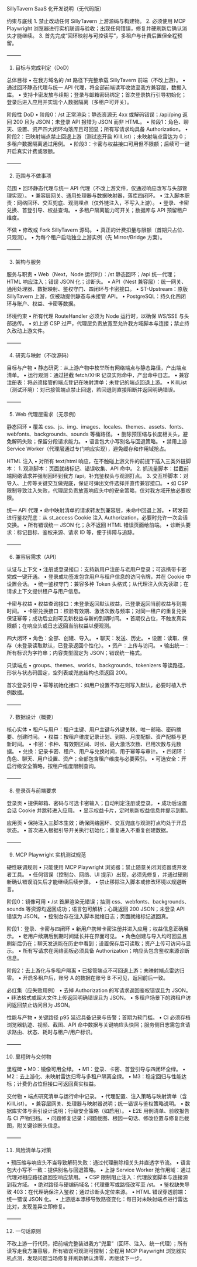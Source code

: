 SillyTavern SaaS 化开发说明（无代码版）

约束与底线
	1.	禁止改动任何 SillyTavern 上游源码与构建物。
	2.	必须使用 MCP Playwright 浏览器进行实机联调与验收；出现任何错误，修复并硬刷新后确认消失才能继续。
	3.	首先完成“回环映射与可控读写”，多租户与计费后置但全程预留。

⸻

1. 目标与完成判定（DoD）

总体目标
• 在我方域名的 /st 路径下完整承载 SillyTavern 前端（不改上游）。
• 通过回环静态代理与统一 API 代理，将全部前端读写收敛至我方兼容层，数据入库。
• 支持卡密发放与续期；登录与邮箱密码绑定；首次登录执行引导初始化；登录后进入应用并实现个人数据隔离（多租户可开关）。

阶段性 DoD
• 阶段0：/st 正常渲染；静态资源无 4xx 或解码错误；/api/ping 返回 200 且为 JSON；未登录 API 报错为 JSON 而非 HTML。
• 阶段1：角色、聊天、设置、资产四大闭环均落库且可回显；所有写请求均具备 Authorization。
• 阶段2：已映射端点禁止回退上游（测试态开启 KillList）；未映射端点雷达为 0；多租户数据隔离通过用例。
• 阶段3：卡密与权益接口可用但不限额；后续可一键开启真实计费或限额。

⸻

2. 范围与不做事项

范围
• 回环静态代理与统一 API 代理（不改上游文件，仅通过响应改写与头部管理实现）。
• 兼容层网关、通用处理器与数据映射器，落库四闭环。
• 注入脚本职责：网络回环、交互兜底、观测埋点（仅外链注入，不写入上游）。
• 登录、卡密兑换、首登引导、权益查询。
• 多租户隔离能力可开关；数据库与 API 预留租户维度。

不做
• 修改或 Fork SillyTavern 源码。
• 真正的计费扣量与限额（首期只占位、只观测）。
• 为每个租户启动独立上游实例（先 Mirror/Bridge 方案）。

⸻

3. 架构与服务

服务与职责
• Web（Next，Node 运行时）：/st 静态回环；/api 统一代理；HTML 响应注入；错误 JSON 化；诊断头。
• API（Nest 兼容层）：统一网关、通用处理器、数据映射、鉴权守门、四闭环与卡密接口。
• ST-Upstream：原版 SillyTavern 上游，仅被动提供静态与未接管 API。
• PostgreSQL：持久化四闭环与账户、权益、卡密等数据。

环境约束
• 所有代理 RouteHandler 必须为 Node 运行时，以确保 WS/SSE 与头部透传。
• 如上游 CSP 过严，代理层负责放宽至允许我方域脚本与连接；禁止持久改动上游文件。

⸻

4. 研究与映射（不改源码）

目标与产物
• 静态研究：从上游产物中枚举所有网络端点与静态路径，产出端点清单。
• 运行观测：通过拦截 fetch/XHR 记录实际命中，产出命中日志。
• 兼容注册表：将必须接管的端点登记在映射清单；未登记的端点回退上游。
• KillList（测试环境）：对已接管端点禁止回退，若回退则直接阻断并返回明确错误。

⸻

5. Web 代理层需求（无示例）

静态回环
• 覆盖 css、js、img、images、locales、themes、assets、fonts、webfonts、backgrounds、sounds 等桶路径。
• 删除预压缩与长度相关头，避免解码失败；保留分段请求能力。
• 语言包大小写别名与回退策略。
• 禁用上游 Service Worker（代理层通过专门响应实现），避免缓存和作用域抢占。

HTML 注入
• 对所有 text/html 响应，在不触碰上游文件的前提下插入三类外链脚本：
	1.	观测脚本：页面就绪标记、错误收集、API 命中。
	2.	抓流量脚本：拦截前端网络请求并强制回环到我方 /api，补充鉴权头与观测打点。
	3.	交互桥脚本：对导入、上传等关键交互做兜底，保证可弹出文件选择并直传兼容接口。
• 如 CSP 限制导致注入失败，代理层负责放宽响应头中的安全策略，仅对我方域开放必要权限。

统一 API 代理
• 命中映射清单的请求转发到兼容层，未命中回退上游。
• 转发前进行鉴权兜底：从 st_access Cookie 注入 Authorization，必要时允许一次会话交换。
• 所有错误统一 JSON 化；永不返回 HTML 错误页面给前端。
• 诊断头要求：标记目标、鉴权来源、请求 ID 等，便于排障与追踪。

⸻

6. 兼容层需求（API）

认证与上下文
• 注册或登录接口：支持新用户注册与老用户登录；可选携带卡密完成一键开通。
• 登录成功签发包含用户与租户信息的访问令牌，并在 Cookie 中设置会话。
• 统一鉴权守门：兼容多种 Token 头格式；从代理注入优先读取；在请求上下文提供租户与用户信息。

卡密与权益
• 权益查询接口：未登录返回默认权益，已登录返回当前权益与到期时间。
• 卡密兑换接口：校验有效期、激活次数与频率；对同一租户的重复兑换保证幂等；成功后立刻可见新权益与新的到期时间。
• 首期仅占位，不触发真实限额；在响应头或日志返回当前权益以便观测。

四大闭环
• 角色：全部、创建、导入。
• 聊天：发送、历史。
• 设置：读取、保存（未登录读取默认，已登录返回个性化）。
• 资产：上传与访问。
• 输出统一：所有标识为字符串；内容类型固定为 JSON；错误统一格式。

只读端点
• groups、themes、worlds、backgrounds、tokenizers 等读路径，形状与状态码固定，空列表或兜底结构也须返回 200。

首次登录引导
• 幂等初始化接口：如用户设置不存在则写入默认，必要时植入示例数据。

⸻

7. 数据设计（概要）

核心实体
• 租户与用户：租户主键、用户主键与外键关联、唯一邮箱、密码摘要、创建时间。
• 权益：按租户维度记录计划、到期、月度配额、资产配额与更新时间。
• 卡密：卡种、有效期区间、时长、最大激活次数、已用次数与元数据。
• 兑换：记录卡密、租户、用户与兑换时间，用于幂等与审计。
• 四闭环：角色、聊天、用户设置、资产；全部包含租户维度与必要索引。
• 可选安全：开启行级安全策略，按租户维度限制查询。

⸻

8. 登录页与前端要求

登录页
• 提供邮箱、密码与可选卡密输入；自动判定注册或登录。
• 成功后设置会话 Cookie 并跳转进入应用。
• 显示权益卡片，定时刷新权益信息并提示到期。

应用页
• 保持注入三脚本生效；确保网络回环、交互兜底与观测打点均处于开启状态。
• 首次进入根据引导开关执行初始化；重复进入不重复创建数据。

⸻

9. MCP Playwright 实机测试规范

硬性联调规则
• 只能使用 MCP Playwright 浏览器；禁止随意关闭浏览器或开发者工具。
• 任何错误（控制台、网络、UI 提示）出现，必须先修复，并通过硬刷新确认错误消失后才能继续后续步骤。
• 禁止移除注入脚本或修改环境以规避断言。

阶段0：镜像可用
• /st 首屏渲染无错误；抽测 css、webfonts、backgrounds、sounds 等资源均返回成功；语言包可解析；心跳返回 200 JSON；未登录 API 错误为 JSON。
• 控制台存在注入脚本就绪日志；页面就绪标记返回真。

阶段1：登录、卡密与四闭环
• 新用户携带卡密注册并进入应用；权益信息正确展示。
• 老用户续期后到期时间延长并在界面可见。
• 角色创建与导入均可回显且刷新后仍在；聊天发送能在历史中看到；设置保存后可读取；资产上传可访问与显示。
• 所有写请求在网络面板必须具备 Authorization；响应头包含鉴权来源诊断信息。

阶段2：去上游化与多租户隔离
• 已接管端点不可回退上游；未映射端点雷达归零。
• 开启多租户后，账号 A 的数据在账号 B 不可见，返回前后一致。

必红集（应失败用例）
• 去掉 Authorization 的写请求返回鉴权错误且为 JSON。
• 非法格式或超大文件上传返回明确错误且为 JSON。
• 多租户场景下的跨租户访问返回禁止访问且为 JSON。

性能与产物
• 关键路径 p95 延迟具备记录与告警；首期为软门槛。
• CI 必须存档浏览器轨迹、视频、截图、API 命中数据与关键响应头快照；服务侧日志需包含请求路由、状态、耗时与租户/用户标识。

⸻

10. 里程碑与交付物

里程碑
• M0：镜像可用全绿。
• M1：登录、卡密、首登引导与四闭环全绿。
• M2：去上游化、未映射雷达归零与多租户隔离全绿。
• M3：稳定回归与性能达标；计费仍占位但接口可返回真实权益。

交付物
• 端点研究清单与运行命中记录。
• 代理配置、注入策略与映射清单（含 KillList）。
• 兼容层网关、处理器与映射器说明；统一错误与鉴权策略说明。
• 数据库实体与索引设计说明；行级安全策略（如启用）。
• E2E 用例清单、验收报告与 CI 产物归档。
• 问题修复记录：问题截图、根因一句话、修改位置与修复后截图，附关键诊断头信息。

⸻

11. 风险清单与对策

• 预压缩与响应头不当导致解码失败：通过代理删除相关头并直透字节流。
• 语言包大小写不一致：提供别名与回退策略。
• 上游 Service Worker 抢作用域：通过代理对相应路径返回空响应禁用。
• CSP 限制阻止注入：代理放宽脚本与连接源到我方域。
• 绝对路径与硬编码域名：代理重写或路径改写至 /st。
• 鉴权缺失导致 403：在代理确保注入鉴权；通过诊断头定位来源。
• HTML 错误穿透前端：统一错误 JSON 化。
• 上游版本漂移导致路径变化：每日对未映射端点进行雷达比对，发现差异立即修复。

⸻

12. 一句话原则

不改上游一行代码，把前端完整装进我方“兜里”（回环、注入、统一代理）；所有读写走我方兼容层，所有错误可观测可控制；全程用 MCP Playwright 浏览器实机点测，发现问题当场修复并刷新确认清零，再继续下一步。